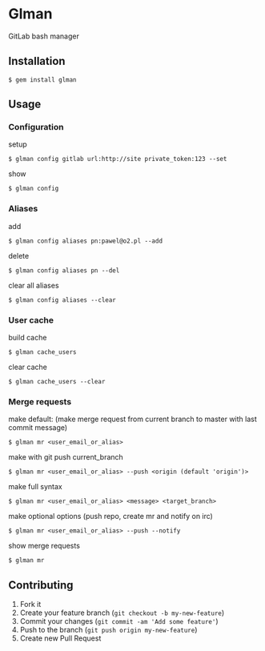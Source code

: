 # Glman

GitLab bash manager

## Installation

    $ gem install glman

## Usage

### Configuration

setup

    $ glman config gitlab url:http://site private_token:123 --set

show

    $ glman config

### Aliases

add

    $ glman config aliases pn:pawel@o2.pl --add

delete

    $ glman config aliases pn --del

clear all aliases

    $ glman config aliases --clear

### User cache

build cache

    $ glman cache_users

clear cache

    $ glman cache_users --clear

### Merge requests

make default: (make merge request from current branch to master with last commit message)

    $ glman mr <user_email_or_alias>

make with git push <origin> current_branch

    $ glman mr <user_email_or_alias> --push <origin (default 'origin')>

make full syntax

    $ glman mr <user_email_or_alias> <message> <target_branch>

make optional options (push repo, create mr and notify on irc)

    $ glman mr <user_email_or_alias> --push --notify

show merge requests

    $ glman mr


## Contributing

1. Fork it
2. Create your feature branch (`git checkout -b my-new-feature`)
3. Commit your changes (`git commit -am 'Add some feature'`)
4. Push to the branch (`git push origin my-new-feature`)
5. Create new Pull Request
